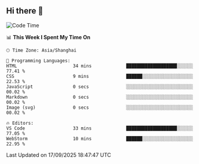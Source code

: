 ## Hi there 👋

<!--START_SECTION:waka-->
![Code Time](http://img.shields.io/badge/Code%20Time-23%20hrs%2037%20mins-blue)

📊 **This Week I Spent My Time On** 

```text
🕑︎ Time Zone: Asia/Shanghai

💬 Programming Languages: 
HTML                     34 mins             ███████████████████░░░░░░   77.41 % 
CSS                      9 mins              ██████░░░░░░░░░░░░░░░░░░░   22.53 % 
JavaScript               0 secs              ░░░░░░░░░░░░░░░░░░░░░░░░░   00.02 % 
Markdown                 0 secs              ░░░░░░░░░░░░░░░░░░░░░░░░░   00.02 % 
Image (svg)              0 secs              ░░░░░░░░░░░░░░░░░░░░░░░░░   00.02 % 

🔥 Editors: 
VS Code                  33 mins             ███████████████████░░░░░░   77.05 % 
WebStorm                 10 mins             ██████░░░░░░░░░░░░░░░░░░░   22.95 % 
```


 Last Updated on 17/09/2025 18:47:47 UTC
<!--END_SECTION:waka-->

